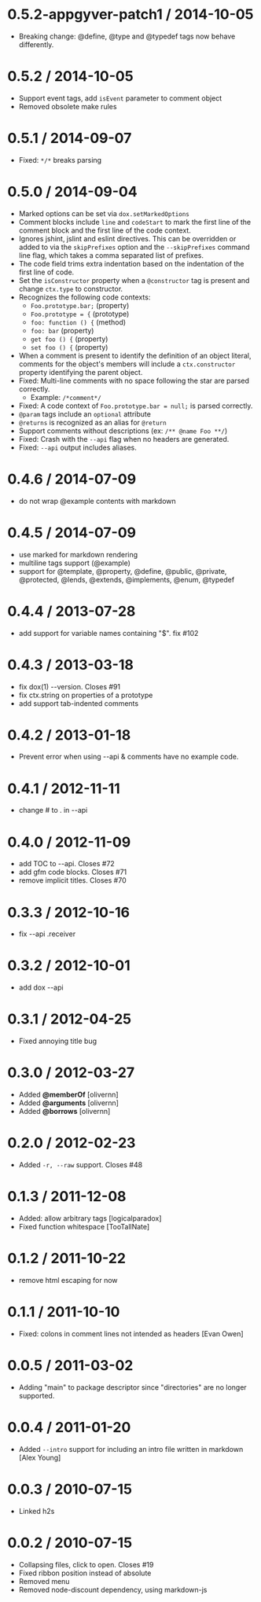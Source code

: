 0.5.2-appgyver-patch1 / 2014-10-05
==================================

* Breaking change: @define, @type and @typedef tags now behave differently.

0.5.2 / 2014-10-05
==================

* Support event tags, add `isEvent` parameter to comment object
* Removed obsolete make rules

0.5.1 / 2014-09-07
==================

* Fixed: `*/*` breaks parsing

0.5.0 / 2014-09-04
==================

* Marked options can be set via `dox.setMarkedOptions`
* Comment blocks include `line` and `codeStart` to mark the first line of the comment block and the first line of the code context.
* Ignores jshint, jslint and eslint directives. This can be overridden or added to via the `skipPrefixes` option and the `--skipPrefixes` command line flag, which takes a comma separated list of prefixes.
* The code field trims extra indentation based on the indentation of the first line of code.
* Set the `isConstructor` property when a `@constructor` tag is present and change `ctx.type` to constructor.
* Recognizes the following code contexts:
  - `Foo.prototype.bar;` (property)
  - `Foo.prototype = {` (prototype)
  - `foo: function () {` (method)
  - `foo: bar` (property)
  - `get foo () {` (property)
  - `set foo () {` (property)
* When a comment is present to identify the definition of an object literal, comments for the object's members will include a `ctx.constructor` property identifying the parent object.
* Fixed: Multi-line comments with no space following the star are parsed correctly.
  - Example: `/*comment*/`
* Fixed: A code context of `Foo.prototype.bar = null;` is parsed correctly.
* `@param` tags include an `optional` attribute
* `@returns` is recognized as an alias for `@return`
* Support comments without descriptions (ex: `/** @name Foo **/`)
* Fixed: Crash with the `--api` flag when no headers are generated.
* Fixed: `--api` output includes aliases.

0.4.6 / 2014-07-09
==================

 * do not wrap @example contents with markdown

0.4.5 / 2014-07-09
==================

 * use marked for markdown rendering
 * multiline tags support (@example)
 * support for @template, @property, @define, @public, @private, @protected,
   @lends, @extends, @implements, @enum, @typedef

0.4.4 / 2013-07-28
==================

 * add support for variable names containing "$". fix #102

0.4.3 / 2013-03-18
==================

  * fix dox(1) --version. Closes #91
  * fix ctx.string on properties of a prototype
  * add support tab-indented comments

0.4.2 / 2013-01-18
==================

  * Prevent error when using --api & comments have no example code.

0.4.1 / 2012-11-11
==================

  * change # to . in --api

0.4.0 / 2012-11-09
==================

  * add TOC to --api. Closes #72
  * add gfm code blocks. Closes #71
  * remove implicit titles. Closes #70

0.3.3 / 2012-10-16
==================

  * fix --api .receiver

0.3.2 / 2012-10-01
==================

  * add dox --api

0.3.1 / 2012-04-25
==================

  * Fixed annoying title bug

0.3.0 / 2012-03-27
==================

  * Added __@memberOf__ [olivernn]
  * Added __@arguments__ [olivernn]
  * Added __@borrows__ [olivernn]

0.2.0 / 2012-02-23
==================

  * Added `-r, --raw` support. Closes #48

0.1.3 / 2011-12-08
==================

  * Added: allow arbitrary tags [logicalparadox]
  * Fixed function whitespace [TooTallNate]

0.1.2 / 2011-10-22
==================

  * remove html escaping for now

0.1.1 / 2011-10-10
==================

  * Fixed: colons in comment lines not intended as headers [Evan Owen]

0.0.5 / 2011-03-02
==================

  * Adding "main" to package descriptor since "directories" are no longer supported.

0.0.4 / 2011-01-20
==================

  * Added `--intro` support for including an intro file written in markdown [Alex Young]

0.0.3 / 2010-07-15
==================

  * Linked h2s

0.0.2 / 2010-07-15
==================

  * Collapsing files, click to open. Closes #19
  * Fixed ribbon position instead of absolute
  * Removed menu
  * Removed node-discount dependency, using markdown-js
